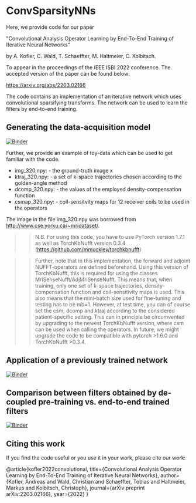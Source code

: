 # ConvSparsityNNs
Here, we provide code for our paper

"Convolutional Analysis Operator Learning by End-To-End Training of Iterative Neural Networks"

by A. Kofler, C. Wald,  T. Schaeffter, M. Haltmeier, C. Kolbitsch.

To appear in the proceedings of the IEEE ISBI 2022 conference. The accepted version of the paper can be found below:

https://arxiv.org/abs/2203.02166

The code contains an implementation of an iterative network which uses convolutional sparsifying transforms. The network can be used to learn the filters by end-to-end training.

## Generating the data-acquisition model

[![Binder](https://mybinder.org/badge_logo.svg)](https://mybinder.org/v2/gh/koflera/ConvSparsityNNs/main?labpath=basic_example.ipynb)

Further, we provide an example of toy-data which can be used to get familiar with the code. 
- img_320.npy:    -  the ground-truth image x
- ktraj_320.npy:  -  a set of k-space trajectories chosen according to the golden-angle method
- dcomp_320.npy:  -  the values of the employed density-compensation function
- csmap_320.npy:  -  coil-sensitvity maps for 12 receiver coils to be used in the operators

The image in the file img_320.npy was borrowed from http://www.cse.yorku.ca/~mridataset/.

>> N.B. For using this code, you have to use PyTorch version 1.7.1 as well as TorchKbNufft version 0.3.4 (https://github.com/mmuckley/torchkbnufft)

>> Further, note that in this implementation, the forward and adjoint NUFFT-operators are defined beforehand. Using this version of TorchKbNufft, this is required for using the classes MriSenseNufft/AdjMriSenseNufft. This means that, when training, only one set of k-space trajectories, density-compensation function and coil-sensitivity maps is used. This also means that the mini-batch size used for fine-tuning and testing has to be mb=1. However, at test time, you can of course set the csm, dcomp and ktraj according to the considered patient-specific setting.
This can in principle be circumvented by upgrading to the newest TorchKbNufft version, where csm can be used when calling the operators. In future, we might upgrade the code to be compatible with pytorch >1.6.0 and TorchKbNufft >0.3.4.


## Application of a previously trained network

[![Binder](https://mybinder.org/badge_logo.svg)](https://mybinder.org/v2/gh/koflera/ConvSparsityNNs/main?labpath=nn_caol_test.ipynb)

## Comparison between filters obtained by de-coupled pre-training vs. end-to-end trained filters

[![Binder](https://mybinder.org/badge_logo.svg)](https://mybinder.org/v2/gh/koflera/ConvSparsityNNs/main?labpath=nn_caol_test.ipynb)


## Citing this work
If you find the code useful or you use it in your work, please cite our work:

@article{kofler2022convolutional,
  title={Convolutional Analysis Operator Learning by End-To-End Training of Iterative Neural Networks},
  author={Kofler, Andreas and Wald, Christian and Schaeffter, Tobias and Haltmeier, Markus and Kolbitsch, Christoph},
  journal={arXiv preprint arXiv:2203.02166},
  year={2022}
}
